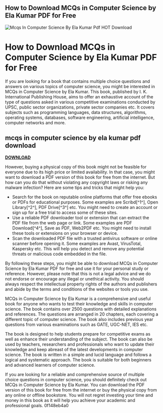 ## How to Download MCQs in Computer Science by Ela Kumar PDF for Free

 
![Mcqs In Computer Science By Ela Kumar Pdf __HOT__ Download](https://encrypted-tbn3.gstatic.com/images?q=tbn:ANd9GcT3P1w61JQzZOe_ldJeV05tAu-JPI7VNCJwbWqeQtFYoWSodyP5epqiAl8v)

 
# How to Download MCQs in Computer Science by Ela Kumar PDF for Free
 
If you are looking for a book that contains multiple choice questions and answers on various topics of computer science, you might be interested in MCQs in Computer Science by Ela Kumar. This book, published by I. K. International Publishing House, aims to offer an exhaustive account of the type of questions asked in various competitive examinations conducted by UPSC, public sector organizations, private sector companies etc. It covers subjects such as programming languages, data structures, algorithms, operating systems, databases, software engineering, artificial intelligence, computer networks and more.
 
## mcqs in computer science by ela kumar pdf download


[**DOWNLOAD**](https://www.google.com/url?q=https%3A%2F%2Fshoxet.com%2F2tM2rp&sa=D&sntz=1&usg=AOvVaw2JtXGhjh7-JlTnDPgwYoPr)

 
However, buying a physical copy of this book might not be feasible for everyone due to its high price or limited availability. In that case, you might want to download a PDF version of this book for free from the internet. But how can you do that without violating any copyright laws or risking any malware infection? Here are some tips and tricks that might help you:
 
- Search for the book on reputable online platforms that offer free ebooks or PDFs for educational purposes. Some examples are Scribd[^1^], Open Library[^2^], PDF Drive[^3^] etc. You might need to create an account or sign up for a free trial to access some of these sites.
- Use a reliable PDF downloader tool or extension that can extract the PDF file from the web page or link. Some examples are PDF Download[^4^], Save as PDF, Web2PDF etc. You might need to install these tools or extensions on your browser or device.
- Scan the downloaded PDF file with a trusted antivirus software or online scanner before opening it. Some examples are Avast, VirusTotal, Kaspersky etc. This will help you detect and remove any potential threats or malicious code embedded in the file.

By following these steps, you might be able to download MCQs in Computer Science by Ela Kumar PDF for free and use it for your personal study or reference. However, please note that this is not a legal advice and we do not endorse or encourage any illegal or unethical activity. You should always respect the intellectual property rights of the authors and publishers and abide by the terms and conditions of the websites or tools you use.
  
MCQs in Computer Science by Ela Kumar is a comprehensive and useful book for anyone who wants to test their knowledge and skills in computer science. The book contains over 2500 questions with detailed explanations and references. The questions are arranged in 20 chapters, each covering a different topic of computer science. The book also includes previous year questions from various examinations such as GATE, UGC-NET, IES etc.
 
The book is designed to help students prepare for competitive exams as well as enhance their understanding of the subject. The book can also be used by teachers, researchers and professionals who want to update their knowledge and keep abreast of the latest developments in computer science. The book is written in a simple and lucid language and follows a logical and systematic approach. The book is suitable for both beginners and advanced learners of computer science.
 
If you are looking for a reliable and comprehensive source of multiple choice questions in computer science, you should definitely check out MCQs in Computer Science by Ela Kumar. You can download the PDF version of this book for free from the internet or buy the physical copy from any online or offline bookstore. You will not regret investing your time and money in this book as it will help you achieve your academic and professional goals.
 0f148eb4a0
